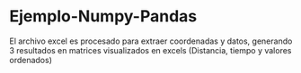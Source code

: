 # Ejemplo-Numpy-Pandas

El archivo excel es procesado para extraer coordenadas y datos, 
generando 3 resultados  en matrices visualizados en excels (Distancia, tiempo y valores ordenados)
